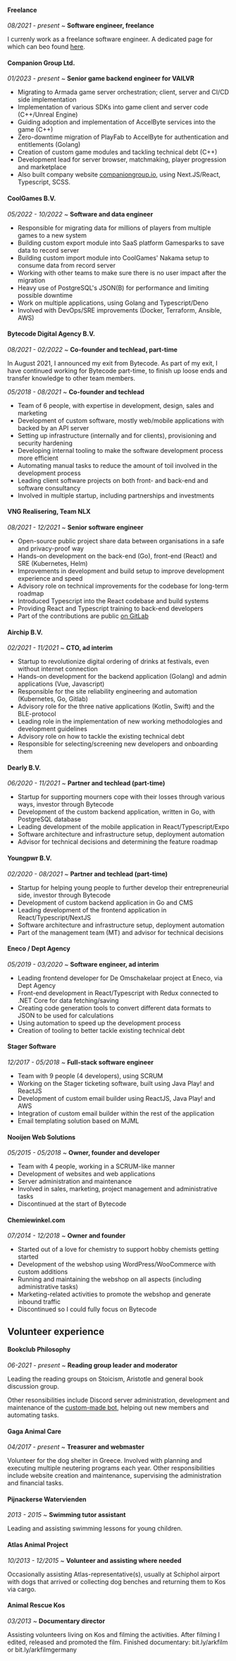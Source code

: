 #### Freelance

_08/2021 - present_ ~ **Software engineer, freelance**

I currenly work as a freelance software engineer. A dedicated page for which can beo found [here](/recruiters/).

#### Companion Group Ltd.

_01/2023 - present_ ~ **Senior game backend engineer for VAILVR**

* Migrating to Armada game server orchestration; client, server and CI/CD side implementation
* Implementation of various SDKs into game client and server code (C++/Unreal Engine)
* Guiding adoption and implementation of AccelByte services into the game (C++)
* Zero-downtime migration of PlayFab to AccelByte for authentication and entitlements (Golang)
* Creation of custom game modules and tackling technical debt (C++)
* Development lead for server browser, matchmaking, player progression and marketplace
* Also built company website [companiongroup.io](https://companiongroup.io), using Next.JS/React, Typescript, SCSS.

#### CoolGames B.V.

_05/2022 - 10/2022_ ~ **Software and data engineer**

* Responsible for migrating data for millions of players from multiple games to a new system
* Building custom export module into SaaS platform Gamesparks to save data to record server
* Building custom import module into CoolGames' Nakama setup to consume data from record server
* Working with other teams to make sure there is no user impact after the migration
* Heavy use of PostgreSQL's JSON(B) for performance and limiting possible downtime
* Work on multiple applications, using Golang and Typescript/Deno
* Involved with DevOps/SRE improvements (Docker, Terraform, Ansible, AWS)

#### Bytecode Digital Agency B.V.

_08/2021 - 02/2022_ ~ **Co-founder and techlead, part-time**

In August 2021, I announced my exit from Bytecode. As part of my exit, I have continued working for Bytecode part-time, to finish up loose ends and transfer knowledge to other team members.

_05/2018 - 08/2021_ ~ **Co-founder and techlead**

* Team of 6 people, with expertise in development, design, sales and marketing
* Development of custom software, mostly web/mobile applications with backed by an API server
* Setting up infrastructure (internally and for clients), provisioning and security hardening
* Developing internal tooling to make the software development process more efficient
* Automating manual tasks to reduce the amount of toil involved in the development process
* Leading client software projects on both front- and back-end and software consultancy
* Involved in multiple startup, including partnerships and investments

#### VNG Realisering, Team NLX

_08/2021 - 12/2021_ ~  **Senior software engineer**

* Open-source public project share data between organisations in a safe and privacy-proof way
* Hands-on development on the back-end (Go), front-end (React) and SRE (Kubernetes, Helm)
* Improvements in development and build setup to improve development experience and speed
* Advisory role on technical improvements for the codebase for long-term roadmap
* Introduced Typescript into the React codebase and build systems
* Providing React and Typescript training to back-end developers
* Part of the contributions are public [on GitLab](https://gitlab.com/commonground/nlx/nlx/-/commits/master?search=Luciano)

#### Airchip B.V.

_02/2021 - 11/2021_ ~ **CTO, ad interim**

* Startup to revolutionize digital ordering of drinks at festivals, even without internet connection
* Hands-on development for the backend application (Golang) and admin applications (Vue, Javascript)
* Responsible for the site reliability engineering and automation (Kubernetes, Go, Gitlab)
* Advisory role for the three native applications (Kotlin, Swift) and the BLE-protocol
* Leading role in the implementation of new working methodologies and development guidelines
* Advisory role on how to tackle the existing technical debt
* Responsible for selecting/screening new developers and onboarding them

#### Dearly B.V.

_06/2020 - 11/2021_ ~ **Partner and techlead (part-time)**

* Startup for supporting mourners cope with their losses through various ways, investor through Bytecode
* Development of the custom backend application, written in Go, with PostgreSQL database
* Leading development of the mobile application in React/Typescript/Expo
* Software architecture and infrastructure setup, deployment automation
* Advisor for technical decisions and determining the feature roadmap

#### Youngpwr B.V.

_02/2020 - 08/2021_ ~ **Partner and techlead (part-time)**

* Startup for helping young people to further develop their entrepreneurial side, investor through Bytecode
* Development of custom backend application in Go and CMS
* Leading development of the frontend application in React/Typescript/NextJS
* Software architecture and infrastructure setup, deployment automation
* Part of the management team (MT) and advisor for technical decisions

#### Eneco / Dept Agency

_05/2019 - 03/2020_ ~ **Software engineer, ad interim**

* Leading frontend developer for De Omschakelaar project at Eneco, via Dept Agency
* Front-end development in React/Typescript with Redux connected to .NET Core for data fetching/saving
* Creating code generation tools to convert different data formats to JSON to be used for calculations
* Using automation to speed up the development process
* Creation of tooling to better tackle existing technical debt

#### Stager Software

_12/2017 - 05/2018_ ~ **Full-stack software engineer**

* Team with 9 people (4 developers), using SCRUM
* Working on the Stager ticketing software, built using Java Play! and ReactJS
* Development of custom email builder using ReactJS, Java Play! and AWS
* Integration of custom email builder within the rest of the application
* Email templating solution based on MJML

#### Nooijen Web Solutions

_05/2015 - 05/2018_ ~ **Owner, founder and developer**

* Team with 4 people, working in a SCRUM-like manner
* Development of websites and web applications
* Server administration and maintenance
* Involved in sales, marketing, project management and administrative tasks
* Discontinued at the start of Bytecode

#### Chemiewinkel.com

_07/2014 - 12/2018_ ~ **Owner and founder**

* Started out of a love for chemistry to support hobby chemists getting started
* Development of the webshop using WordPress/WooCommerce with custom additions
* Running and maintaining the webshop on all aspects (including administrative tasks)
* Marketing-related activities to promote the webshop and generate inbound traffic
* Discontinued so I could fully focus on Bytecode

## Volunteer experience

#### Bookclub Philosophy

_06-2021 - present_ ~ **Reading group leader and moderator**

Leading the reading groups on Stoicism, Aristotle and general book discussion group.

Other resonsibilities include Discord server administration, development and maintenance of the [custom-made bot](https://github.com/lucianonooijen/socrates-discord-bot), helping out new members and automating tasks.

#### Gaga Animal Care

_04/2017 - present_ ~ **Treasurer and webmaster**

Volunteer for the dog shelter in Greece. Involved with planning and executing multiple neutering programs each year.
Other responsibilities include website creation and maintenance, supervising the administration and financial tasks.

#### Pijnackerse Watervienden

_2013 - 2015_ ~ **Swimming tutor assistant**

Leading and assisting swimming lessons for young children.

#### Atlas Animal Project

_10/2013 - 12/2015_ ~ **Volunteer and assisting where needed**

Occasionally assisting Atlas-representative(s), usually at Schiphol airport with dogs that arrived or collecting dog benches and returning them to Kos via cargo.

#### Animal Rescue Kos

_03/2013_ ~ **Documentary director**

Assisting volunteers living on Kos and filming the activities. After filming I edited, released and promoted the film. Finished documentary: bit.ly/arkfilm or bit.ly/arkfilmgermany